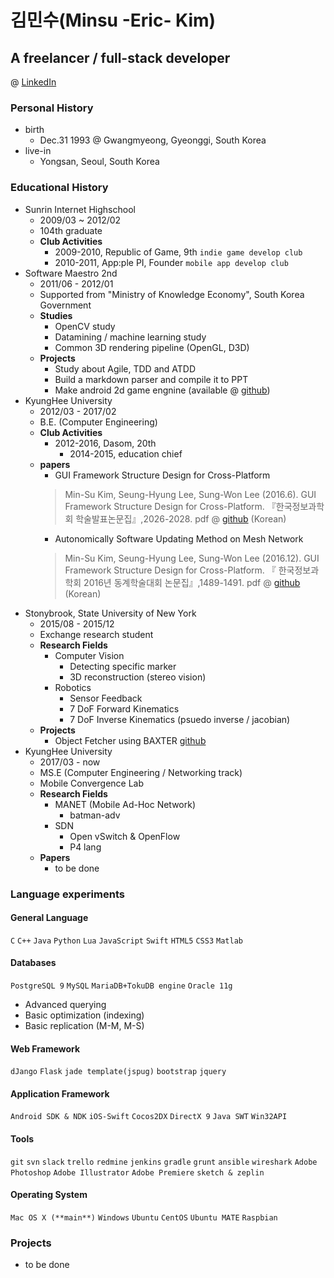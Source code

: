 # 김민수(Minsu -Eric- Kim)
## A freelancer / full-stack developer
@ [LinkedIn](https://www.linkedin.com/in/minsu-kim-96a21083/)

### Personal History
- birth
  - Dec.31 1993 @ Gwangmyeong, Gyeonggi, South Korea
- live-in
  - Yongsan, Seoul, South Korea

### Educational History
- Sunrin Internet Highschool
  - 2009/03 ~ 2012/02
  - 104th graduate
  - **Club Activities**
    - 2009-2010, Republic of Game, 9th `indie game develop club`
    - 2010-2011, App:ple PI, Founder `mobile app develop club`
- Software Maestro 2nd
  - 2011/06 - 2012/01
  - Supported from "Ministry of Knowledge Economy", South Korea Government
  - **Studies**
    - OpenCV study
    - Datamining / machine learning study
    - Common 3D rendering pipeline (OpenGL, D3D)
  - **Projects**
    - Study about Agile, TDD and ATDD
    - Build a markdown parser and compile it to PPT
    - Make android 2d game engnine (available @ [github](https://github.com/BetaS/RealEngine2D))
- KyungHee University
  - 2012/03 - 2017/02
  - B.E. (Computer Engineering)
  - **Club Activities**
    - 2012-2016, Dasom, 20th
      - 2014-2015, education chief
  - **papers**
    - GUI Framework Structure Design for Cross-Platform
    > Min-Su Kim, Seung-Hyung Lee, Sung-Won Lee (2016.6). GUI Framework Structure Design for Cross-Platform. 『한국정보과학회 학술발표논문집』,2026-2028.
      pdf @ [github]() (Korean)
    - Autonomically Software Updating Method on Mesh Network
    > Min-Su Kim, Seung-Hyung Lee, Sung-Won Lee (2016.12). GUI Framework Structure Design for Cross-Platform. 『 한국정보과학회 2016년 동계학술대회 논문집』,1489-1491.
      pdf @ [github]() (Korean)
- Stonybrook, State University of New York
  - 2015/08 - 2015/12
  - Exchange research student
  - **Research Fields**
    - Computer Vision
      - Detecting specific marker
      - 3D reconstruction (stereo vision)
    - Robotics
      - Sensor Feedback
      - 7 DoF Forward Kinematics
      - 7 DoF Inverse Kinematics (psuedo inverse / jacobian)
  - **Projects**
    - Object Fetcher using BAXTER [github](https://github.com/BetaS/baxter_grip_object)
- KyungHee University
  - 2017/03 - now
  - MS.E (Computer Engineering / Networking track)
  - Mobile Convergence Lab
  - **Research Fields**
    - MANET (Mobile Ad-Hoc Network)
      - batman-adv
    - SDN
      - Open vSwitch & OpenFlow
      - P4 lang
  - **Papers**
    - to be done
  
### Language experiments
#### General Language
`C` `C++` `Java` `Python` `Lua` `JavaScript` `Swift` `HTML5` `CSS3` `Matlab`

#### Databases
`PostgreSQL 9` `MySQL` `MariaDB+TokuDB engine` `Oracle 11g`
- Advanced querying
- Basic optimization (indexing)
- Basic replication (M-M, M-S)

#### Web Framework
`dJango` `Flask` `jade template(jspug)` `bootstrap` `jquery`

#### Application Framework
`Android SDK & NDK` `iOS-Swift` `Cocos2DX` `DirectX 9` `Java SWT` `Win32API`

#### Tools
`git` `svn` `slack` `trello` `redmine` `jenkins` `gradle` `grunt` `ansible` `wireshark` 
`Adobe Photoshop` `Adobe Illustrator` `Adobe Premiere` `sketch & zeplin`

#### Operating System
`Mac OS X (**main**)` `Windows` `Ubuntu` `CentOS` `Ubuntu MATE` `Raspbian`

### Projects
- to be done
